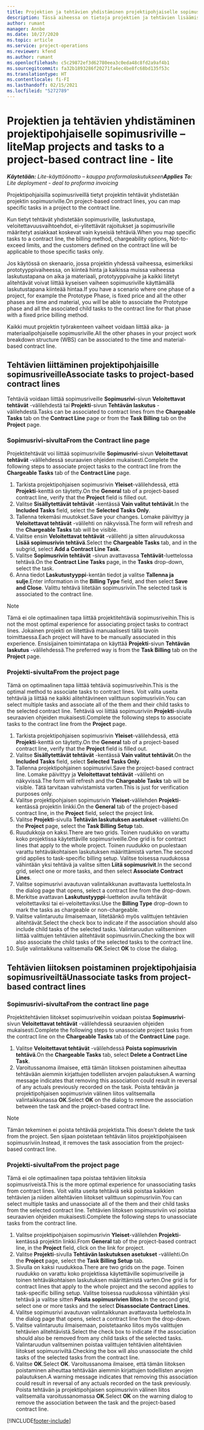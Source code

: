 ```yaml
---
title: Projektien ja tehtävien yhdistäminen projektipohjaiselle sopimusriville – lite
description: Tässä aiheessa on tietoja projektien ja tehtävien lisäämisestä sopimusriville ja niiden poistamisesta sopimusriviltä.
author: rumant
manager: Annbe
ms.date: 10/27/2020
ms.topic: article
ms.service: project-operations
ms.reviewer: kfend
ms.author: rumant
ms.openlocfilehash: c5c29872ef3d62780eea3c0eda48c8fd2a9af4b1
ms.sourcegitcommit: fa32b1893286f20271fa4ec4be8fc68bd135f53c
ms.translationtype: HT
ms.contentlocale: fi-FI
ms.lasthandoff: 02/15/2021
ms.locfileid: "5272789"
---
```

# <a name="map-projects-and-tasks-to-a-project-based-contract-line---lite"></a><span data-ttu-id="e12e1-103">Projektien ja tehtävien yhdistäminen projektipohjaiselle sopimusriville – lite</span><span class="sxs-lookup"><span data-stu-id="e12e1-103">Map projects and tasks to a project-based contract line - lite</span></span>

<span data-ttu-id="e12e1-104">_**Käytetään:** Lite-käyttöönotto – kauppa proformalaskutukseen_</span><span class="sxs-lookup"><span data-stu-id="e12e1-104">_**Applies To:** Lite deployment - deal to proforma invoicing_</span></span>

<span data-ttu-id="e12e1-105">Projektipohjaisilla sopimusriveillä tietyt projektin tehtävät yhdistetään projektin sopimusriville.</span><span class="sxs-lookup"><span data-stu-id="e12e1-105">On project-based contract lines, you can map specific tasks in a project to the contract line.</span></span>

<span data-ttu-id="e12e1-106">Kun tietyt tehtävät yhdistetään sopimusriville, laskutustapa, veloitettavuusvaihtoehdot, ei-ylitettävät rajoitukset ja sopimusriville määritetyt asiakkaat koskevat vain kyseisiä tehtäviä.</span><span class="sxs-lookup"><span data-stu-id="e12e1-106">When you map specific tasks to a contract line, the billing method, chargeability options, Not-to-exceed limits, and the customers defined on the contract line will be applicable to those specific tasks only.</span></span>

<span data-ttu-id="e12e1-107">Jos käytössä on skenaario, jossa projektin yhdessä vaiheessa, esimerkiksi prototyyppivaiheessa, on kiinteä hinta ja kaikissa muissa vaiheessa laskutustapana on aika ja materiaali, prototyyppivaihe ja kaikki liitetyt alitehtävät voivat liittää kyseisen vaiheen sopimusriville käyttämällä laskutustapana kiinteää hintaa.</span><span class="sxs-lookup"><span data-stu-id="e12e1-107">If you have a scenario where one phase of a project, for example the Prototype Phase, is fixed price and all the other phases are time and material, you will be able to associate the Prototype phase and all the associated child tasks to the contract line for that phase with a fixed price billing method.</span></span>

<span data-ttu-id="e12e1-108">Kaikki muut projektin työrakenteen vaiheet voidaan liittää aika- ja materiaalipohjaiselle sopimusriville.</span><span class="sxs-lookup"><span data-stu-id="e12e1-108">All the other phases in your project work breakdown structure (WBS) can be associated to the time and material-based contract line.</span></span>

## <a name="associate-tasks-to-project-based-contract-lines"></a><span data-ttu-id="e12e1-109">Tehtävien liittäminen projektipohjaisille sopimusriveille</span><span class="sxs-lookup"><span data-stu-id="e12e1-109">Associate tasks to project-based contract lines</span></span>

<span data-ttu-id="e12e1-110">Tehtäviä voidaan liittää sopimusriveille **Sopimusrivi**-sivun **Veloitettavat tehtävät** -välilehdestä tai **Projekti**-sivun **Tehtävän laskutus** -välilehdestä.</span><span class="sxs-lookup"><span data-stu-id="e12e1-110">Tasks can be associated to contract lines from the **Chargeable Tasks** tab on the **Contract Line** page or from the **Task Billing** tab on the **Project** page.</span></span>

### <a name="from-the-contract-line-page"></a><span data-ttu-id="e12e1-111">Sopimusrivi-sivulta</span><span class="sxs-lookup"><span data-stu-id="e12e1-111">From the Contract line page</span></span>

<span data-ttu-id="e12e1-112">Projektitehtävät voi liittää sopimusriville **Sopimusrivi**-sivun **Veloitettavat tehtävät** -välilehdessä seuraavien ohjeiden mukaisesti.</span><span class="sxs-lookup"><span data-stu-id="e12e1-112">Complete the following steps to associate project tasks to the contract line from the **Chargeable Tasks** tab of the **Contract Line** page.</span></span>

1. <span data-ttu-id="e12e1-113">Tarkista projektipohjaisen sopimusrivin **Yleiset**-välilehdessä, että **Projekti**-kenttä on täytetty.</span><span class="sxs-lookup"><span data-stu-id="e12e1-113">On the **General** tab of a project-based contract line, verify that the **Project** field is filled out.</span></span>
2. <span data-ttu-id="e12e1-114">Valitse **Sisällytettävät tehtävät** -kentässä **Vain valitut tehtävät**.</span><span class="sxs-lookup"><span data-stu-id="e12e1-114">In the **Included Tasks** field, select the **Selected Tasks Only**.</span></span>
3. <span data-ttu-id="e12e1-115">Tallenna tekemäsi muutokset.</span><span class="sxs-lookup"><span data-stu-id="e12e1-115">Save your changes.</span></span> <span data-ttu-id="e12e1-116">Lomake päivittyy ja **Veloitettavat tehtävät** -välilehti on näkyvissä.</span><span class="sxs-lookup"><span data-stu-id="e12e1-116">The form will refresh and the **Chargeable Tasks** tab will be visible.</span></span>
4. <span data-ttu-id="e12e1-117">Valitse ensin **Veloitettavat tehtävät** -välilehti ja sitten aliruudukossa **Lisää sopimusrivin tehtävä**.</span><span class="sxs-lookup"><span data-stu-id="e12e1-117">Select the **Chargeable Tasks** tab, and in the subgrid, select **Add a Contract Line Task**.</span></span>
5. <span data-ttu-id="e12e1-118">Valitse **Sopimusrivin tehtävät** -sivun avattavassa **Tehtävät**-luettelossa tehtävä.</span><span class="sxs-lookup"><span data-stu-id="e12e1-118">On the **Contract Line Tasks** page, in the **Tasks** drop-down, select the task.</span></span> 
6. <span data-ttu-id="e12e1-119">Anna tiedot **Laskutustyyppi**-kentän tiedot ja valitse **Tallenna ja sulje**.</span><span class="sxs-lookup"><span data-stu-id="e12e1-119">Enter information in the **Billing Type** field, and then select **Save and Close**.</span></span> <span data-ttu-id="e12e1-120">Valittu tehtävä liitetään sopimusriviin.</span><span class="sxs-lookup"><span data-stu-id="e12e1-120">The selected task is associated to the contract line.</span></span>

> [!NOTE]
> <span data-ttu-id="e12e1-121">Tämä ei ole optimaalinen tapa liittää projektitehtäviä sopimusriveihin.</span><span class="sxs-lookup"><span data-stu-id="e12e1-121">This is not the most optimal experience for associating project tasks to contract lines.</span></span> <span data-ttu-id="e12e1-122">Jokainen projekti on liitettävä manuaalisesti tällä tavoin toimittaessa.</span><span class="sxs-lookup"><span data-stu-id="e12e1-122">Each project will have to be manually associated in this experience.</span></span> <span data-ttu-id="e12e1-123">Ensisijainen toimintatapa on käyttää **Projekti**-sivun **Tehtävän laskutus** -välilehdessä.</span><span class="sxs-lookup"><span data-stu-id="e12e1-123">The preferred way is from the **Task Billing** tab on the **Project** page.</span></span>

### <a name="from-the-project-page"></a><span data-ttu-id="e12e1-124">Projekti-sivulta</span><span class="sxs-lookup"><span data-stu-id="e12e1-124">From the project page</span></span>

<span data-ttu-id="e12e1-125">Tämä on optimaalinen tapa liittää tehtäviä sopimusriveihin.</span><span class="sxs-lookup"><span data-stu-id="e12e1-125">This is the optimal method to associate tasks to contract lines.</span></span> <span data-ttu-id="e12e1-126">Voit valita useita tehtäviä ja liittää ne kaikki alitehtävineen valittuun sopimusriviin.</span><span class="sxs-lookup"><span data-stu-id="e12e1-126">You can select multiple tasks and associate all of the them and their child tasks to the selected contract line.</span></span> <span data-ttu-id="e12e1-127">Tehtäviä voi liittää sopimusriviin **Projekti**-sivulla seuraavien ohjeiden mukaisesti.</span><span class="sxs-lookup"><span data-stu-id="e12e1-127">Complete the following steps to associate tasks to the contract line from the **Project** page.</span></span>

1. <span data-ttu-id="e12e1-128">Tarkista projektipohjaisen sopimusrivin **Yleiset**-välilehdessä, että **Projekti**-kenttä on täytetty.</span><span class="sxs-lookup"><span data-stu-id="e12e1-128">On the **General** tab of a project-based contract line, verify that the **Project** field is filled out.</span></span>
2. <span data-ttu-id="e12e1-129">Valitse **Sisällytettävät tehtävät** -kentässä **Vain valitut tehtävät**.</span><span class="sxs-lookup"><span data-stu-id="e12e1-129">On the **Included Tasks** field, select **Selected Tasks Only**.</span></span>
3. <span data-ttu-id="e12e1-130">Tallenna projektipohjainen sopimusrivi.</span><span class="sxs-lookup"><span data-stu-id="e12e1-130">Save the project-based contract line.</span></span> <span data-ttu-id="e12e1-131">Lomake päivittyy ja **Veloitettavat tehtävät** -välilehti on näkyvissä.</span><span class="sxs-lookup"><span data-stu-id="e12e1-131">The form will refresh and the **Chargeable Tasks** tab will be visible.</span></span> <span data-ttu-id="e12e1-132">Tätä tarvitaan vahvistamista varten.</span><span class="sxs-lookup"><span data-stu-id="e12e1-132">This is just for verification purposes only.</span></span>
4. <span data-ttu-id="e12e1-133">Valitse projektipohjaisen sopimusrivin **Yleiset**-välilehden **Projekti**-kentässä projektin linkki.</span><span class="sxs-lookup"><span data-stu-id="e12e1-133">On the **General** tab of the project-based contract line, in the **Project** field, select the project link.</span></span>
5. <span data-ttu-id="e12e1-134">Valitse **Projekti**-sivulla **Tehtävän laskutuksen asetukset** -välilehti.</span><span class="sxs-lookup"><span data-stu-id="e12e1-134">On the **Project** page, select the **Task Billing Setup** tab.</span></span>
6. <span data-ttu-id="e12e1-135">Ruudukkoja on kaksi.</span><span class="sxs-lookup"><span data-stu-id="e12e1-135">There are two grids.</span></span> <span data-ttu-id="e12e1-136">Toinen ruudukko on varattu koko projektissa käytettäville sopimusriveille.</span><span class="sxs-lookup"><span data-stu-id="e12e1-136">One grid is for contract lines that apply to the whole project.</span></span> <span data-ttu-id="e12e1-137">Toinen ruudukko on puolestaan varattu tehtäväkohtaisen laskutuksen määrittämistä varten.</span><span class="sxs-lookup"><span data-stu-id="e12e1-137">The second grid applies to task-specific billing setup.</span></span> <span data-ttu-id="e12e1-138">Valitse toisessa ruudukossa vähintään yksi tehtävä ja valitse sitten **Liitä sopimusrivit**.</span><span class="sxs-lookup"><span data-stu-id="e12e1-138">In the second grid, select one or more tasks, and then select **Associate Contract Lines**.</span></span>
7. <span data-ttu-id="e12e1-139">Valitse sopimusrivi avautuvan valintaikkunan avattavasta luettelosta.</span><span class="sxs-lookup"><span data-stu-id="e12e1-139">In the dialog page that opens, select a contract line from the drop-down.</span></span>
8. <span data-ttu-id="e12e1-140">Merkitse avattavan **Laskutustyyppi**-luettelon avulla tehtävät veloitettaviksi tai ei-veloitettaviksi.</span><span class="sxs-lookup"><span data-stu-id="e12e1-140">Use the **Billing Type** drop-down to mark the tasks as chargeable or non-chargeable.</span></span>
9. <span data-ttu-id="e12e1-141">Valitse valintaruutu ilmaisemaan, liitetäänkö myös valittujen tehtävien alitehtävät.</span><span class="sxs-lookup"><span data-stu-id="e12e1-141">Select the check box to indicate if the association should also include child tasks of the selected tasks.</span></span> <span data-ttu-id="e12e1-142">Valintaruudun valitseminen liittää valittujen tehtävien alitehtävät sopimusriviin.</span><span class="sxs-lookup"><span data-stu-id="e12e1-142">Checking the box will also associate the child tasks of the selected tasks to the contract line.</span></span>
10. <span data-ttu-id="e12e1-143">Sulje valintaikkuna valitsemalla **OK**.</span><span class="sxs-lookup"><span data-stu-id="e12e1-143">Select **OK** to close the dialog.</span></span>

## <a name="unassociate-tasks-from-project-based-contract-lines"></a><span data-ttu-id="e12e1-144">Tehtävien liitoksen poistaminen projektipohjaisia sopimusriveiltä</span><span class="sxs-lookup"><span data-stu-id="e12e1-144">Unassociate tasks from project-based contract lines</span></span>

### <a name="from-the-contract-line-page"></a><span data-ttu-id="e12e1-145">Sopimusrivi-sivulta</span><span class="sxs-lookup"><span data-stu-id="e12e1-145">From the contract line page</span></span>

<span data-ttu-id="e12e1-146">Projektitehtävien liitokset sopimusriveihin voidaan poistaa **Sopimusrivi**-sivun **Veloitettavat tehtävät** -välilehdessä seuraavien ohjeiden mukaisesti.</span><span class="sxs-lookup"><span data-stu-id="e12e1-146">Complete the following steps to unassociate project tasks from the contract line on the **Chargeable Tasks** tab of the **Contract Line** page.</span></span>

1. <span data-ttu-id="e12e1-147">Valitse **Veloitettavat tehtävät** -välilehdessä **Poista sopimusrivin tehtävä**.</span><span class="sxs-lookup"><span data-stu-id="e12e1-147">On the **Chargeable Tasks** tab, select **Delete a Contract Line Task**.</span></span>
2. <span data-ttu-id="e12e1-148">Varoitussanoma ilmaisee, että tämän liitoksen poistaminen aiheuttaa tehtävään aiemmin kirjattujen todellisten arvojen palautuksen.</span><span class="sxs-lookup"><span data-stu-id="e12e1-148">A warning message indicates that removing this association could result in reversal of any actuals previously recorded on the task.</span></span> <span data-ttu-id="e12e1-149">Poista tehtävän ja projektipohjaisen sopimusrivin välinen liitos valitsemalla valintaikkunassa **OK**.</span><span class="sxs-lookup"><span data-stu-id="e12e1-149">Select **OK** on the dialog to remove the association between the task and the project-based contract line.</span></span> 

> [!NOTE]
> <span data-ttu-id="e12e1-150">Tämän tekeminen ei poista tehtävää projektista.</span><span class="sxs-lookup"><span data-stu-id="e12e1-150">This doesn't delete the task from the project.</span></span> <span data-ttu-id="e12e1-151">Sen sijaan poistetaan tehtävän liitos projektipohjaiseen sopimusriviin.</span><span class="sxs-lookup"><span data-stu-id="e12e1-151">Instead, it removes the task association from the project-based contract line.</span></span>

### <a name="from-the-project-page"></a><span data-ttu-id="e12e1-152">Projekti-sivulta</span><span class="sxs-lookup"><span data-stu-id="e12e1-152">From the project page</span></span>

<span data-ttu-id="e12e1-153">Tämä ei ole optimaalinen tapa poistaa tehtävien liitoksia sopimusriveistä.</span><span class="sxs-lookup"><span data-stu-id="e12e1-153">This is the more optimal experience for unassociating tasks from contract lines.</span></span> <span data-ttu-id="e12e1-154">Voit valita useita tehtäviä sekä poistaa kaikkien tehtävien ja niiden alitehtävien liitokset valittuun sopimusriviin.</span><span class="sxs-lookup"><span data-stu-id="e12e1-154">You can select multiple tasks and unassociate all of the them and their child tasks from the selected contract line.</span></span> <span data-ttu-id="e12e1-155">Tehtävien liitoksen sopimusriviin voi poistaa seuraavien ohjeiden mukaisesti.</span><span class="sxs-lookup"><span data-stu-id="e12e1-155">Complete the following steps to unassociate tasks from the contract line.</span></span>

1. <span data-ttu-id="e12e1-156">Valitse projektipohjaisen sopimusrivin **Yleiset**-välilehden **Projekti**-kentässä projektin linkki.</span><span class="sxs-lookup"><span data-stu-id="e12e1-156">From **General** tab of the project-based contract line, in the **Project** field, click on the link for project.</span></span>
2. <span data-ttu-id="e12e1-157">Valitse **Projekti**-sivulla **Tehtävän laskutuksen asetukset** -välilehti.</span><span class="sxs-lookup"><span data-stu-id="e12e1-157">On the **Project** page, select the **Task Billing Setup** tab.</span></span>
3. <span data-ttu-id="e12e1-158">Sivulla on kaksi ruudukkoa.</span><span class="sxs-lookup"><span data-stu-id="e12e1-158">There are two grids on the page.</span></span> <span data-ttu-id="e12e1-159">Toinen ruudukko on varattu koko projektissa käytettäville sopimusriveille ja toinen tehtäväkohtaisen laskutuksen määrittämistä varten.</span><span class="sxs-lookup"><span data-stu-id="e12e1-159">One grid is for contract lines that apply to the whole project and the second applies to task-specific billing setup.</span></span> <span data-ttu-id="e12e1-160">Valitse toisessa ruudukossa vähintään yksi tehtävä ja valitse sitten **Poista sopimusrivien liitos**.</span><span class="sxs-lookup"><span data-stu-id="e12e1-160">In the second grid, select one or more tasks and the select **Disassociate Contract Lines**.</span></span>
4. <span data-ttu-id="e12e1-161">Valitse sopimusrivi avautuvan valintaikkunan avattavasta luettelosta.</span><span class="sxs-lookup"><span data-stu-id="e12e1-161">In the  dialog page that opens, select a contract line from the drop-down.</span></span>
5. <span data-ttu-id="e12e1-162">Valitse valintaruutu ilmaisemaan, poistetaanko liitos myös valittujen tehtävien alitehtävistä.</span><span class="sxs-lookup"><span data-stu-id="e12e1-162">Select the check box to indicate if the association should also be removed from any child tasks of the selected tasks.</span></span> <span data-ttu-id="e12e1-163">Valintaruudun valitseminen poistaa valittujen tehtävien alitehtävien liitokset sopimusriviltä.</span><span class="sxs-lookup"><span data-stu-id="e12e1-163">Checking the box will also unassociate the child tasks of the selected tasks from the contract line.</span></span>
6. <span data-ttu-id="e12e1-164">Valitse **OK**.</span><span class="sxs-lookup"><span data-stu-id="e12e1-164">Select **OK**.</span></span> <span data-ttu-id="e12e1-165">Varoitussanoma ilmaisee, että tämän liitoksen poistaminen aiheuttaa tehtävään aiemmin kirjattujen todellisten arvojen palautuksen.</span><span class="sxs-lookup"><span data-stu-id="e12e1-165">A warning message indicates that removing this association could result in reversal of any actuals recorded on the task previously.</span></span> <span data-ttu-id="e12e1-166">Poista tehtävän ja projektipohjaisen sopimusrivin välinen liitos valitsemalla varoitussanomassa **OK**.</span><span class="sxs-lookup"><span data-stu-id="e12e1-166">Select **OK** on the warning dialog to remove the association between the task and the project-based contract line.</span></span>


[!INCLUDE[footer-include](../../includes/footer-banner.md)]
